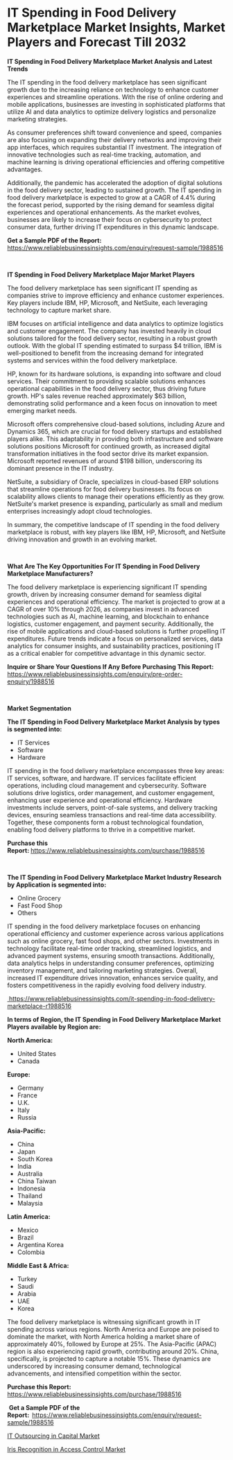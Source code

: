 <p><h1>IT Spending in Food Delivery Marketplace Market Insights, Market Players and Forecast Till 2032</h1></p><p><strong>IT Spending in Food Delivery Marketplace Market Analysis and Latest Trends</strong></p>
<p><p>The IT spending in the food delivery marketplace has seen significant growth due to the increasing reliance on technology to enhance customer experiences and streamline operations. With the rise of online ordering and mobile applications, businesses are investing in sophisticated platforms that utilize AI and data analytics to optimize delivery logistics and personalize marketing strategies. </p><p>As consumer preferences shift toward convenience and speed, companies are also focusing on expanding their delivery networks and improving their app interfaces, which requires substantial IT investment. The integration of innovative technologies such as real-time tracking, automation, and machine learning is driving operational efficiencies and offering competitive advantages.</p><p>Additionally, the pandemic has accelerated the adoption of digital solutions in the food delivery sector, leading to sustained growth. The IT spending in food delivery marketplace is expected to grow at a CAGR of 4.4% during the forecast period, supported by the rising demand for seamless digital experiences and operational enhancements. As the market evolves, businesses are likely to increase their focus on cybersecurity to protect consumer data, further driving IT expenditures in this dynamic landscape.</p></p>
<p><strong>Get a Sample PDF of the Report:&nbsp;</strong> <a href="https://www.reliablebusinessinsights.com/enquiry/request-sample/1988516?utm_campaign=1847&utm_medium=2&utm_source=Github&utm_content=ia&utm_term=15012025&utm_id=it-spending-in-food-delivery-marketplace">https://www.reliablebusinessinsights.com/enquiry/request-sample/1988516</a></p>
<p>&nbsp;</p>
<p><strong>IT Spending in Food Delivery Marketplace Major Market Players</strong></p>
<p><p>The food delivery marketplace has seen significant IT spending as companies strive to improve efficiency and enhance customer experiences. Key players include IBM, HP, Microsoft, and NetSuite, each leveraging technology to capture market share.</p><p>IBM focuses on artificial intelligence and data analytics to optimize logistics and customer engagement. The company has invested heavily in cloud solutions tailored for the food delivery sector, resulting in a robust growth outlook. With the global IT spending estimated to surpass $4 trillion, IBM is well-positioned to benefit from the increasing demand for integrated systems and services within the food delivery marketplace.</p><p>HP, known for its hardware solutions, is expanding into software and cloud services. Their commitment to providing scalable solutions enhances operational capabilities in the food delivery sector, thus driving future growth. HP's sales revenue reached approximately $63 billion, demonstrating solid performance and a keen focus on innovation to meet emerging market needs.</p><p>Microsoft offers comprehensive cloud-based solutions, including Azure and Dynamics 365, which are crucial for food delivery startups and established players alike. This adaptability in providing both infrastructure and software solutions positions Microsoft for continued growth, as increased digital transformation initiatives in the food sector drive its market expansion. Microsoft reported revenues of around $198 billion, underscoring its dominant presence in the IT industry.</p><p>NetSuite, a subsidiary of Oracle, specializes in cloud-based ERP solutions that streamline operations for food delivery businesses. Its focus on scalability allows clients to manage their operations efficiently as they grow. NetSuite's market presence is expanding, particularly as small and medium enterprises increasingly adopt cloud technologies.</p><p>In summary, the competitive landscape of IT spending in the food delivery marketplace is robust, with key players like IBM, HP, Microsoft, and NetSuite driving innovation and growth in an evolving market.</p></p>
<p>&nbsp;</p>
<p><strong>What Are The Key Opportunities For IT Spending in Food Delivery Marketplace Manufacturers?</strong></p>
<p><p>The food delivery marketplace is experiencing significant IT spending growth, driven by increasing consumer demand for seamless digital experiences and operational efficiency. The market is projected to grow at a CAGR of over 10% through 2026, as companies invest in advanced technologies such as AI, machine learning, and blockchain to enhance logistics, customer engagement, and payment security. Additionally, the rise of mobile applications and cloud-based solutions is further propelling IT expenditures. Future trends indicate a focus on personalized services, data analytics for consumer insights, and sustainability practices, positioning IT as a critical enabler for competitive advantage in this dynamic sector.</p></p>
<p><strong>Inquire or Share Your Questions If Any Before Purchasing This Report:</strong> <a href="https://www.reliablebusinessinsights.com/enquiry/pre-order-enquiry/1988516?utm_campaign=1847&utm_medium=2&utm_source=Github&utm_content=ia&utm_term=15012025&utm_id=it-spending-in-food-delivery-marketplace">https://www.reliablebusinessinsights.com/enquiry/pre-order-enquiry/1988516</a></p>
<p>&nbsp;</p>
<p><strong>Market Segmentation</strong></p>
<p><strong>The IT Spending in Food Delivery Marketplace Market Analysis by types is segmented into:</strong></p>
<p><ul><li>IT Services</li><li>Software</li><li>Hardware</li></ul></p>
<p><p>IT spending in the food delivery marketplace encompasses three key areas: IT services, software, and hardware. IT services facilitate efficient operations, including cloud management and cybersecurity. Software solutions drive logistics, order management, and customer engagement, enhancing user experience and operational efficiency. Hardware investments include servers, point-of-sale systems, and delivery tracking devices, ensuring seamless transactions and real-time data accessibility. Together, these components form a robust technological foundation, enabling food delivery platforms to thrive in a competitive market.</p></p>
<p><strong>Purchase this Report:&nbsp;</strong><a href="https://www.reliablebusinessinsights.com/purchase/1988516?utm_campaign=1847&utm_medium=2&utm_source=Github&utm_content=ia&utm_term=15012025&utm_id=it-spending-in-food-delivery-marketplace">https://www.reliablebusinessinsights.com/purchase/1988516</a></p>
<p>&nbsp;</p>
<p><strong>The IT Spending in Food Delivery Marketplace Market Industry Research by Application is segmented into:</strong></p>
<p><ul><li>Online Grocery</li><li>Fast Food Shop</li><li>Others</li></ul></p>
<p><p>IT spending in the food delivery marketplace focuses on enhancing operational efficiency and customer experience across various applications such as online grocery, fast food shops, and other sectors. Investments in technology facilitate real-time order tracking, streamlined logistics, and advanced payment systems, ensuring smooth transactions. Additionally, data analytics helps in understanding consumer preferences, optimizing inventory management, and tailoring marketing strategies. Overall, increased IT expenditure drives innovation, enhances service quality, and fosters competitiveness in the rapidly evolving food delivery industry.</p></p>
<p><a href="https://www.reliablebusinessinsights.com/it-spending-in-food-delivery-marketplace-r1988516?utm_campaign=1847&utm_medium=2&utm_source=Github&utm_content=ia&utm_term=15012025&utm_id=it-spending-in-food-delivery-marketplace">&nbsp;https://www.reliablebusinessinsights.com/it-spending-in-food-delivery-marketplace-r1988516</a></p>
<p><strong>In terms of Region, the IT Spending in Food Delivery Marketplace Market Players available by Region are:</strong></p>
<p>
    <p> <strong> North America: </strong>
        <ul>
            <li>United States</li>
            <li>Canada</li>
        </ul>
        </p> 
    <p> <strong> Europe: </strong>
        <ul>
            <li>Germany</li>
            <li>France</li>
            <li>U.K.</li>
            <li>Italy</li>
            <li>Russia</li>
        </ul>
        </p> 
    <p> <strong> Asia-Pacific: </strong>
        <ul>
            <li>China</li>
            <li>Japan</li>
            <li>South Korea</li>
            <li>India</li>
            <li>Australia</li>
            <li>China Taiwan</li>
            <li>Indonesia</li>
            <li>Thailand</li>
            <li>Malaysia</li>
        </ul>
        </p> 
    <p> <strong> Latin America: </strong>
        <ul>
            <li>Mexico</li>
            <li>Brazil</li>
            <li>Argentina Korea</li>
            <li>Colombia</li>
        </ul>
        </p> 
    <p> <strong> Middle East & Africa: </strong>
        <ul>
            <li>Turkey</li>
            <li>Saudi</li>
            <li>Arabia</li>
            <li>UAE</li>
            <li>Korea</li>
        </ul>
    </p>
    </p>
<p><p>The food delivery marketplace is witnessing significant growth in IT spending across various regions. North America and Europe are poised to dominate the market, with North America holding a market share of approximately 40%, followed by Europe at 25%. The Asia-Pacific (APAC) region is also experiencing rapid growth, contributing around 20%. China, specifically, is projected to capture a notable 15%. These dynamics are underscored by increasing consumer demand, technological advancements, and intensified competition within the sector.</p></p>
<p><strong>Purchase this Report: </strong><a href="https://www.reliablebusinessinsights.com/purchase/1988516?utm_campaign=1847&utm_medium=2&utm_source=Github&utm_content=ia&utm_term=15012025&utm_id=it-spending-in-food-delivery-marketplace">https://www.reliablebusinessinsights.com/purchase/1988516</a></p>
<p>&nbsp;<strong>Get a Sample PDF of the Report:&nbsp;&nbsp;</strong><a href="https://www.reliablebusinessinsights.com/enquiry/request-sample/1988516?utm_campaign=1847&utm_medium=2&utm_source=Github&utm_content=ia&utm_term=15012025&utm_id=it-spending-in-food-delivery-marketplace">https://www.reliablebusinessinsights.com/enquiry/request-sample/1988516</a></p>
<p><strong></strong></p>
<p><p><a href="https://github.com/carendesrochers299/Market-Research-Report-List-1/blob/main/it-outsourcing-in-capital-market.md?utm_campaign=1847&utm_medium=2&utm_source=Github&utm_content=ia&utm_term=15012025&utm_id=it-spending-in-food-delivery-marketplace">IT Outsourcing in Capital Market</a></p><p><a href="https://github.com/chaturberville8181/Market-Research-Report-List-1/blob/main/iris-recognition-in-access-control-market.md?utm_campaign=1847&utm_medium=2&utm_source=Github&utm_content=ia&utm_term=15012025&utm_id=it-spending-in-food-delivery-marketplace">Iris Recognition in Access Control Market</a></p></p>
